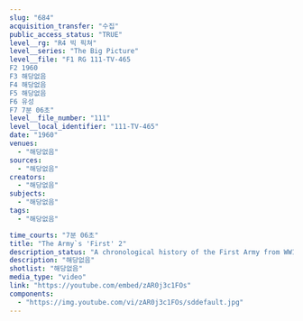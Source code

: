```yaml
---
slug: "684"
acquisition_transfer: "수집"
public_access_status: "TRUE"
level__rg: "R4 빅 픽쳐"
level__series: "The Big Picture"
level__file: "F1 RG 111-TV-465
F2 1960
F3 해당없음
F4 해당없음
F5 해당없음
F6 유성
F7 7분 06초"
level__file_number: "111"
level__local_identifier: "111-TV-465"
date: "1960"
venues: 
  - "해당없음"
sources: 
  - "해당없음"
creators: 
  - "해당없음"
subjects: 
  - "해당없음"
tags: 
  - "해당없음"

time_courts: "7분 06초"
title: "The Army`s 'First' 2"
description_status: "A chronological history of the First Army from WW1 under general Pershing to 1960. Seen in the film are Sgt Alvin York, General Douglas MacArthur, and aviation ace Eddie Rickenbacker."
description: "해당없음"
shotlist: "해당없음"
media_type: "video"
link: "https://youtube.com/embed/zAR0j3c1FOs"
components: 
  - "https://img.youtube.com/vi/zAR0j3c1FOs/sddefault.jpg"
---
```

